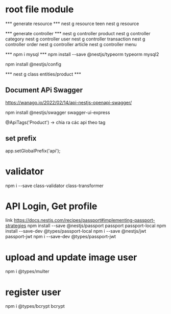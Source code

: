# root file module

*** generate resource ***
nest g resource teen
nest g resource 

*** generate controller ***
nest g controller product
nest g controller category
nest g controller user
nest g controller transaction
nest g controller order
nest g controller article
nest g controller menu

*** npm i mysql ***
npm install --save @nestjs/typeorm typeorm mysql2

npm install @nestjs/config

*** nest g class entities/product ***

## Document APi Swagger 

https://wanago.io/2022/02/14/api-nestjs-openapi-swagger/

npm install @nestjs/swagger swagger-ui-express

@ApiTags('Product') -> chia ra các api theo tag

## set prefix
app.setGlobalPrefix('api');

# validator
npm i --save class-validator class-transformer

# API Login, Get profile
link https://docs.nestjs.com/recipes/passport#implementing-passport-strategies
npm install --save @nestjs/passport passport passport-local
npm install --save-dev @types/passport-local
npm i --save @nestjs/jwt passport-jwt
npm i --save-dev @types/passport-jwt

# upload and update image user 
npm i @types/multer


# register user 
npm i @types/bcrypt bcrypt


